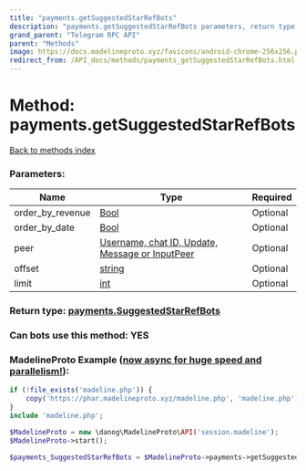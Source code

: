 ```yaml
---
title: "payments.getSuggestedStarRefBots"
description: "payments.getSuggestedStarRefBots parameters, return type and example"
grand_parent: "Telegram RPC API"
parent: "Methods"
image: https://docs.madelineproto.xyz/favicons/android-chrome-256x256.png
redirect_from: /API_docs/methods/payments_getSuggestedStarRefBots.html
---
```

# Method: payments.getSuggestedStarRefBots
[Back to methods index](index.html)



### Parameters:

| Name     |    Type       | Required |
|----------|---------------|----------|
|order\_by\_revenue|[Bool](/API_docs/types/Bool.html) | Optional|
|order\_by\_date|[Bool](/API_docs/types/Bool.html) | Optional|
|peer|[Username, chat ID, Update, Message or InputPeer](/API_docs/types/InputPeer.html) | Optional|
|offset|[string](/API_docs/types/string.html) | Optional|
|limit|[int](/API_docs/types/int.html) | Optional|


### Return type: [payments.SuggestedStarRefBots](/API_docs/types/payments.SuggestedStarRefBots.html)

### Can bots use this method: **YES**


### MadelineProto Example ([now async for huge speed and parallelism!](https://docs.madelineproto.xyz/docs/ASYNC.html)):


```php
if (!file_exists('madeline.php')) {
    copy('https://phar.madelineproto.xyz/madeline.php', 'madeline.php');
}
include 'madeline.php';

$MadelineProto = new \danog\MadelineProto\API('session.madeline');
$MadelineProto->start();

$payments_SuggestedStarRefBots = $MadelineProto->payments->getSuggestedStarRefBots(order_by_revenue: $Bool, order_by_date: $Bool, peer: $InputPeer, offset: 'string', limit: $int, );
```

